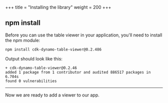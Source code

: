 +++
title = "Installing the library"
weight = 200
+++

## npm install

Before you can use the table viewer in your application, you'll need to install
the npm module:

```
npm install cdk-dynamo-table-viewer@0.2.486
```

Output should look like this:

```
+ cdk-dynamo-table-viewer@0.2.46
added 1 package from 1 contributor and audited 886517 packages in 6.704s
found 0 vulnerabilities
```

----

Now we are ready to add a viewer to our app.
